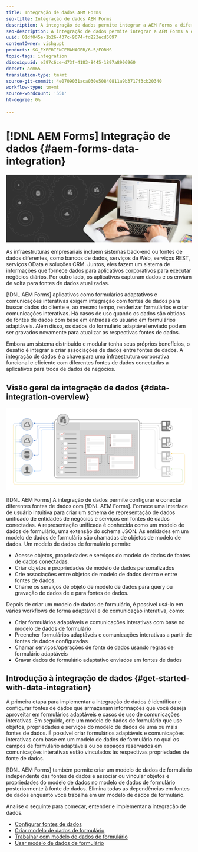 ```yaml
---
title: Integração de dados AEM Forms
seo-title: Integração de dados AEM Forms
description: A integração de dados permite integrar a AEM Forms a diferentes fontes de dados e criar um modelo de dados de formulário para criar e trabalhar com formulários adaptáveis e comunicações interativas.
seo-description: A integração de dados permite integrar a AEM Forms a diferentes fontes de dados e criar um modelo de dados de formulário para criar e trabalhar com formulários adaptáveis e comunicações interativas.
uuid: 01df045e-1b26-437c-9674-fd223ecd5097
contentOwner: vishgupt
products: SG_EXPERIENCEMANAGER/6.5/FORMS
topic-tags: integration
discoiquuid: e397c6ce-d73f-4183-8445-1897a8906960
docset: aem65
translation-type: tm+mt
source-git-commit: 4e0709031aca030e50840811a9b3717f3cb20340
workflow-type: tm+mt
source-wordcount: '551'
ht-degree: 0%

---
```



# [!DNL AEM Forms] Integração de dados {#aem-forms-data-integration}

![](do-not-localize/data-integeration.png)

As infraestruturas empresariais incluem sistemas back-end ou fontes de dados diferentes, como bancos de dados, serviços da Web, serviços REST, serviços OData e soluções CRM. Juntos, eles fazem um sistema de informações que fornece dados para aplicativos corporativos para executar negócios diários. Por outro lado, os aplicativos capturam dados e os enviam de volta para fontes de dados atualizadas.

[!DNL AEM Forms] aplicativos como formulários adaptativos e comunicações interativas exigem integração com fontes de dados para buscar dados do cliente e, ao mesmo tempo, renderizar formulários e criar comunicações interativas. Há casos de uso quando os dados são obtidos de fontes de dados com base em entradas do usuário em formulários adaptáveis. Além disso, os dados do formulário adaptável enviado podem ser gravados novamente para atualizar as respectivas fontes de dados.

Embora um sistema distribuído e modular tenha seus próprios benefícios, o desafio é integrar e criar associações de dados entre fontes de dados. A integração de dados é a chave para uma infraestrutura corporativa funcional e eficiente com diferentes fontes de dados conectadas a aplicativos para troca de dados de negócios.

## Visão geral da integração de dados {#data-integration-overview}

![aem-forms-data-integeration](assets/aem-forms-data-integeration.png)

[!DNL AEM Forms] A integração de dados permite configurar e conectar diferentes fontes de dados com [!DNL AEM Forms]. Fornece uma interface de usuário intuitiva para criar um schema de representação de dados unificado de entidades de negócios e serviços em fontes de dados conectadas. A representação unificada é conhecida como um modelo de dados de formulário, uma extensão do schema JSON. As entidades em um modelo de dados de formulário são chamadas de objetos de modelo de dados. Um modelo de dados de formulário permite:

* Acesse objetos, propriedades e serviços do modelo de dados de fontes de dados conectadas.
* Criar objetos e propriedades de modelo de dados personalizados
* Crie associações entre objetos de modelo de dados dentro e entre fontes de dados.
* Chame os serviços de objeto de modelo de dados para query ou gravação de dados de e para fontes de dados.

Depois de criar um modelo de dados de formulário, é possível usá-lo em vários workflows de forma adaptável e de comunicação interativa, como:

* Criar formulários adaptáveis e comunicações interativas com base no modelo de dados de formulário
* Preencher formulários adaptáveis e comunicações interativas a partir de fontes de dados configuradas
* Chamar serviços/operações de fonte de dados usando regras de formulário adaptáveis
* Gravar dados de formulário adaptativo enviados em fontes de dados

## Introdução à integração de dados {#get-started-with-data-integration}

A primeira etapa para implementar a integração de dados é identificar e configurar fontes de dados que armazenam informações que você deseja aproveitar em formulários adaptáveis e casos de uso de comunicações interativas. Em seguida, crie um modelo de dados de formulário que use objetos, propriedades e serviços do modelo de dados de uma ou mais fontes de dados. É possível criar formulários adaptáveis e comunicações interativas com base em um modelo de dados de formulário no qual os campos de formulário adaptáveis ou os espaços reservados em comunicações interativas estão vinculados às respectivas propriedades de fonte de dados.

[!DNL AEM Forms] também permite criar um modelo de dados de formulário independente das fontes de dados e associar ou vincular objetos e propriedades do modelo de dados no modelo de dados de formulário posteriormente à fonte de dados. Elimina todas as dependências em fontes de dados enquanto você trabalha em um modelo de dados de formulário.

Analise o seguinte para começar, entender e implementar a integração de dados.

* [Configurar fontes de dados](../../forms/using/configure-data-sources.md)
* [Criar modelo de dados de formulário](../../forms/using/create-form-data-models.md)
* [Trabalhar com modelo de dados de formulário](../../forms/using/work-with-form-data-model.md)
* [Usar modelo de dados de formulário](../../forms/using/using-form-data-model.md)

